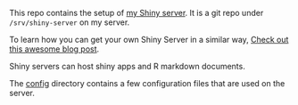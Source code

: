 This repo contains the setup of [my Shiny server](http://akdata.org).  It is a git repo under `/srv/shiny-server` on my server.

To learn how you can get your own Shiny Server in a similar way, [Check out this awesome blog post](http://deanattali.com/2015/05/09/setup-rstudio-shiny-server-digital-ocean/).

Shiny servers can host shiny apps and R markdown documents.

The [config](./config) directory contains a few configuration files that are used on the server.

